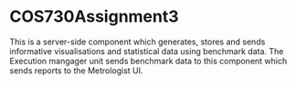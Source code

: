 # COS730Assignment3
This is a server-side component which generates, stores and sends informative visualisations and statistical data using benchmark data.
The Execution mangager unit sends benchmark data to this component which sends reports to the Metrologist UI.
